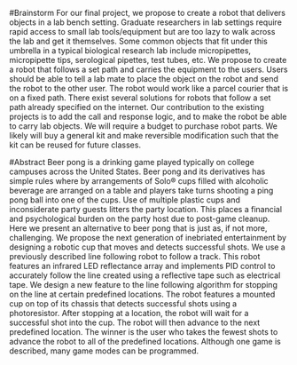#Brainstorm
For our final project, we propose to create a robot that delivers objects in a lab bench setting. Graduate researchers in lab settings require rapid access to small lab tools/equipment but are too lazy to walk across the lab and get it themselves. Some common objects that fit under this umbrella in a typical biological research lab include micropipettes, micropipette tips, serological pipettes, test tubes, etc. We propose to create a robot that follows a set path and carries the equipment to the users. Users should be able to tell a lab mate to place the object on the robot and send the robot to the other user. The robot would work like a parcel courier that is on a fixed path. There exist several solutions for robots that follow a set path already specified on the internet. Our contribution to the existing projects is to add the call and response logic, and to make the robot be able to carry lab objects. We will require a budget to purchase robot parts. We likely will buy a general kit and make reversible modification such that the kit can be reused for future classes.

#Abstract
Beer pong is a drinking game played typically on college campuses across the United States. Beer pong and its derivatives has simple rules where by arrangements of Solo® cups filled with alcoholic beverage are arranged on a table and players take turns shooting a ping pong ball into one of the cups. Use of multiple plastic cups and inconsiderate party guests litters the party location. This places a financial and psychological burden on the party host due to post-game cleanup. Here we present an alternative to beer pong that is just as, if not more, challenging. We propose the next generation of inebriated entertainment by designing a robotic cup that moves and detects successful shots. We use a previously described line following robot to follow a track. This robot features an infrared LED reflectance array and implements PID control to accurately follow the line created using a reflective tape such as electrical tape. We design a new feature to the line following algorithm for stopping on the line at certain predefined locations. The robot features a mounted cup on top of its chassis that detects successful shots using a photoresistor. After stopping at a location, the robot will wait for a successful shot into the cup. The robot will then advance to the next predefined location. The winner is the user who takes the fewest shots to advance the robot to all of the predefined locations. Although one game is described, many game modes can be programmed. 

